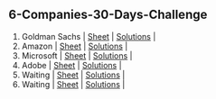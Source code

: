 ## 6-Companies-30-Days-Challenge

1. Goldman Sachs | [Sheet](https://docs.google.com/document/d/e/2PACX-1vRgrSl5zCl8P92F0qNuJyDF9v8aqfNd1UB9fQWTb-_aohzhPbZ0GOVbXvfnGHgzbWWdkf9gr7ZgM0lj/pub) | [Solutions](https://github.com/BhavikSojitra/6-Companies-30-Days-Challenge/tree/main/Goldman%20Sachs) |
2. Amazon  | [Sheet](https://docs.google.com/document/d/1KH9GVaUCET-y5SL5sg6DAnon9XwRRW-sPiyJ2p7FRLs/edit) | [Solutions](https://github.com/BhavikSojitra/6-Companies-30-Days-Challenge/tree/main/Amazon) |
3. Microsoft | [Sheet](https://docs.google.com/document/d/1sSyOTeZBVJExf0oytLVGk6Z34h1usFm4QRkr1Wb5ouk/edit) | [Solutions](https://github.com/BhavikSojitra/6-Companies-30-Days-Challenge/tree/main/Microsoft) |
4. Adobe | [Sheet](https://docs.google.com/document/d/1cEAe63fC3YMJRwKmCoVOIXFUaFv5LqNXedxaGpaqd6U/edit) | [Solutions](https://github.com/BhavikSojitra/6-Companies-30-Days-Challenge/tree/main/Adobe) |
5. Waiting | [Sheet]() | [Solutions]() |
6. Waiting | [Sheet]() | [Solutions]() |
